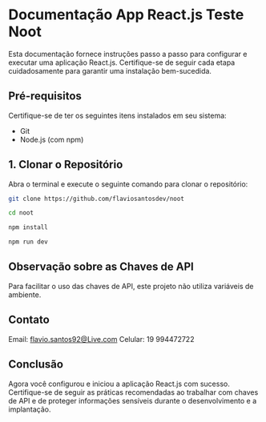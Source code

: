 # Documentação App React.js Teste Noot

Esta documentação fornece instruções passo a passo para configurar e executar uma aplicação React.js. Certifique-se de seguir cada etapa cuidadosamente para garantir uma instalação bem-sucedida.

## Pré-requisitos
Certifique-se de ter os seguintes itens instalados em seu sistema:
- Git
- Node.js (com npm)

## 1. Clonar o Repositório

Abra o terminal e execute o seguinte comando para clonar o repositório:

```bash
git clone https://github.com/flaviosantosdev/noot

cd noot

npm install

npm run dev

```
##  Observação sobre as Chaves de API
Para facilitar o uso das chaves de API, este projeto não utiliza variáveis de ambiente. 

## Contato
Email: flavio.santos92@Live.com
Celular: 19 994472722

## Conclusão
Agora você configurou e iniciou a aplicação React.js com sucesso. Certifique-se de seguir as práticas recomendadas ao trabalhar com chaves de API e de proteger informações sensíveis durante o desenvolvimento e a implantação.
